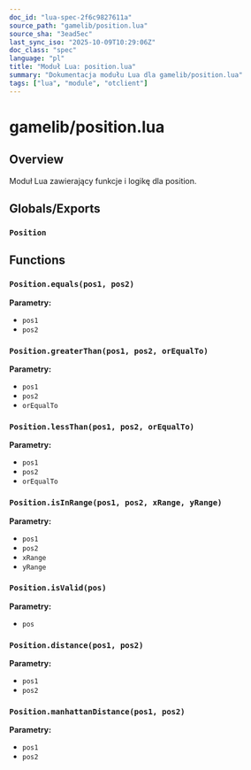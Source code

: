 ```yaml
---
doc_id: "lua-spec-2f6c9827611a"
source_path: "gamelib/position.lua"
source_sha: "3ead5ec"
last_sync_iso: "2025-10-09T10:29:06Z"
doc_class: "spec"
language: "pl"
title: "Moduł Lua: position.lua"
summary: "Dokumentacja modułu Lua dla gamelib/position.lua"
tags: ["lua", "module", "otclient"]
---
```


# gamelib/position.lua

## Overview

Moduł Lua zawierający funkcje i logikę dla position.

## Globals/Exports

### `Position`

## Functions

### `Position.equals(pos1, pos2)`

**Parametry:**

- `pos1`
- `pos2`

### `Position.greaterThan(pos1, pos2, orEqualTo)`

**Parametry:**

- `pos1`
- `pos2`
- `orEqualTo`

### `Position.lessThan(pos1, pos2, orEqualTo)`

**Parametry:**

- `pos1`
- `pos2`
- `orEqualTo`

### `Position.isInRange(pos1, pos2, xRange, yRange)`

**Parametry:**

- `pos1`
- `pos2`
- `xRange`
- `yRange`

### `Position.isValid(pos)`

**Parametry:**

- `pos`

### `Position.distance(pos1, pos2)`

**Parametry:**

- `pos1`
- `pos2`

### `Position.manhattanDistance(pos1, pos2)`

**Parametry:**

- `pos1`
- `pos2`
